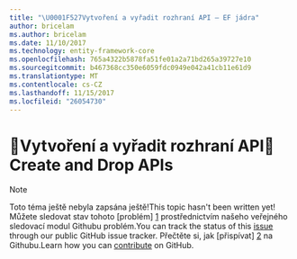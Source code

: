 ```yaml
---
title: "\U0001F527Vytvoření a vyřadit rozhraní API – EF jádra"
author: bricelam
ms.author: bricelam
ms.date: 11/10/2017
ms.technology: entity-framework-core
ms.openlocfilehash: 765a4322b5878fa51fe01a2a71bd265a39727e10
ms.sourcegitcommit: b467368cc350e6059fdc0949e042a41cb11e61d9
ms.translationtype: MT
ms.contentlocale: cs-CZ
ms.lasthandoff: 11/15/2017
ms.locfileid: "26054730"
---
```

# <a name="-create-and-drop-apis"></a><span data-ttu-id="8f80d-102">🔧Vytvoření a vyřadit rozhraní API</span><span class="sxs-lookup"><span data-stu-id="8f80d-102">🔧 Create and Drop APIs</span></span>

> [!NOTE]
> <span data-ttu-id="8f80d-103">Toto téma ještě nebyla zapsána ještě!</span><span class="sxs-lookup"><span data-stu-id="8f80d-103">This topic hasn't been written yet!</span></span> <span data-ttu-id="8f80d-104">Můžete sledovat stav tohoto [problém] [ 1] prostřednictvím našeho veřejného sledovací modul Githubu problém.</span><span class="sxs-lookup"><span data-stu-id="8f80d-104">You can track the status of this [issue][1] through our public GitHub issue tracker.</span></span> <span data-ttu-id="8f80d-105">Přečtěte si, jak [přispívat] [ 2] na Githubu.</span><span class="sxs-lookup"><span data-stu-id="8f80d-105">Learn how you can [contribute][2] on GitHub.</span></span>


  [1]: https://github.com/aspnet/EntityFramework.Docs/issues/549
  [2]: https://github.com/aspnet/EntityFramework.Docs/blob/master/CONTRIBUTING.md
